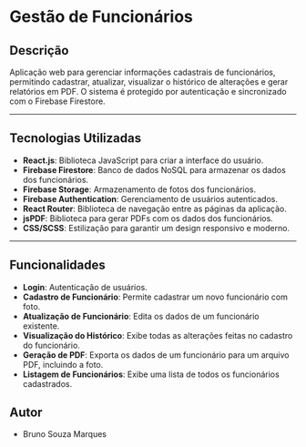 # Gestão de Funcionários

## Descrição

Aplicação web para gerenciar informações cadastrais de funcionários, permitindo cadastrar, atualizar, visualizar o histórico de alterações e gerar relatórios em PDF. O sistema é protegido por autenticação e sincronizado com o Firebase Firestore.

---

## Tecnologias Utilizadas

- **React.js**: Biblioteca JavaScript para criar a interface do usuário.
- **Firebase Firestore**: Banco de dados NoSQL para armazenar os dados dos funcionários.
- **Firebase Storage**: Armazenamento de fotos dos funcionários.
- **Firebase Authentication**: Gerenciamento de usuários autenticados.
- **React Router**: Biblioteca de navegação entre as páginas da aplicação.
- **jsPDF**: Biblioteca para gerar PDFs com os dados dos funcionários.
- **CSS/SCSS**: Estilização para garantir um design responsivo e moderno.

---

## Funcionalidades

- **Login**: Autenticação de usuários.
- **Cadastro de Funcionário**: Permite cadastrar um novo funcionário com foto.
- **Atualização de Funcionário**: Edita os dados de um funcionário existente.
- **Visualização do Histórico**: Exibe todas as alterações feitas no cadastro do funcionário.
- **Geração de PDF**: Exporta os dados de um funcionário para um arquivo PDF, incluindo a foto.
- **Listagem de Funcionários**: Exibe uma lista de todos os funcionários cadastrados.

## Autor

- Bruno Souza Marques

 
 
